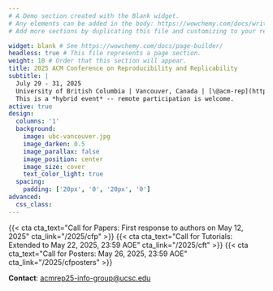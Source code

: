 ```yaml
---
# A Demo section created with the Blank widget.
# Any elements can be added in the body: https://wowchemy.com/docs/writing-markdown-latex/
# Add more sections by duplicating this file and customizing to your requirements.

widget: blank # See https://wowchemy.com/docs/page-builder/
headless: true # This file represents a page section.
weight: 10 # Order that this section will appear.
title: 2025 ACM Conference on Reproducibility and Replicability
subtitle: |
  July 29 - 31, 2025  
  University of British Columbia | Vancouver, Canada | [\@acm-rep](https://www.linkedin.com/company/acm-rep)  
  This is a *hybrid event* -- remote participation is welcome.
active: true
design:
  columns: '1'
  background:
    image: ubc-vancouver.jpg
    image_darken: 0.5
    image_parallax: false
    image_position: center
    image_size: cover
    text_color_light: true
  spacing:
    padding: ['20px', '0', '20px', '0']
advanced:
  css_class: 
---
```


{{< cta cta_text="Call for Papers: First response to authors on May 12, 2025" cta_link="/2025/cfp" >}}
{{< cta cta_text="Call for Tutorials: Extended to May 22, 2025, 23:59 AOE" cta_link="/2025/cft" >}}
{{< cta cta_text="Call for Posters: May 26, 2025, 23:59 AOE" cta_link="/2025/cfposters" >}}

**Contact**: [acmrep25-info-group@ucsc.edu](mailto:acmrep25-info-group@ucsc.edu)


